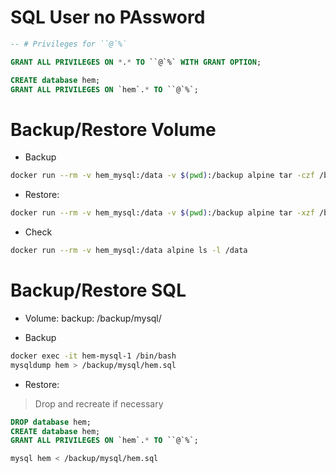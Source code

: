 # SQL User no PAssword

```sql
-- # Privileges for ``@`%`

GRANT ALL PRIVILEGES ON *.* TO ``@`%` WITH GRANT OPTION;

CREATE database hem;
GRANT ALL PRIVILEGES ON `hem`.* TO ``@`%`;

```

# Backup/Restore Volume

- Backup
```sh
docker run --rm -v hem_mysql:/data -v $(pwd):/backup alpine tar -czf /backup/hem_mysql_volume_backup.tar.gz -C /data .
```

- Restore:
```sh
docker run --rm -v hem_mysql:/data -v $(pwd):/backup alpine tar -xzf /backup/hem_mysql_volume_backup.tar.gz -C /data
```

- Check

```sh
docker run --rm -v hem_mysql:/data alpine ls -l /data
```


# Backup/Restore SQL

- Volume: backup: /backup/mysql/

- Backup


```sh
docker exec -it hem-mysql-1 /bin/bash
mysqldump hem > /backup/mysql/hem.sql
```
- Restore:
> Drop and recreate if necessary

```sql
DROP database hem;
CREATE database hem;
GRANT ALL PRIVILEGES ON `hem`.* TO ``@`%`;
```

```sh
mysql hem < /backup/mysql/hem.sql
```
